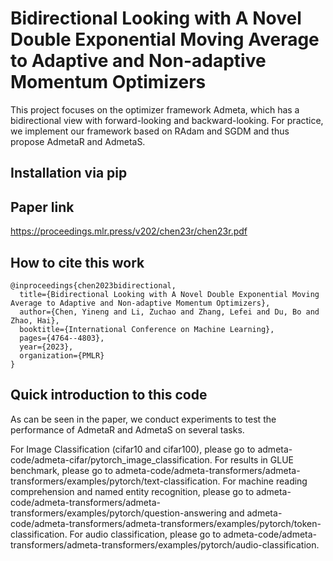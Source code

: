 # Bidirectional Looking with A Novel Double Exponential Moving Average to Adaptive and Non-adaptive Momentum Optimizers
This project focuses on the optimizer framework Admeta, which has a bidirectional view with forward-looking and backward-looking. For practice, we implement our framework based on RAdam and SGDM and thus propose AdmetaR and AdmetaS. 

## Installation via pip

## Paper link
https://proceedings.mlr.press/v202/chen23r/chen23r.pdf
## How to cite this work
```text
@inproceedings{chen2023bidirectional,
  title={Bidirectional Looking with A Novel Double Exponential Moving Average to Adaptive and Non-adaptive Momentum Optimizers},
  author={Chen, Yineng and Li, Zuchao and Zhang, Lefei and Du, Bo and Zhao, Hai},
  booktitle={International Conference on Machine Learning},
  pages={4764--4803},
  year={2023},
  organization={PMLR}
}
```
## Quick introduction to this code
As can be seen in the paper, we conduct experiments to test the performance of AdmetaR and AdmetaS on several tasks. 

For Image Classification (cifar10 and cifar100), please go to admeta-code/admeta-cifar/pytorch_image_classification.
For results in GLUE benchmark, please go to admeta-code/admeta-transformers/admeta-transformers/examples/pytorch/text-classification.
For machine reading comprehension and named entity recognition, please go to admeta-code/admeta-transformers/admeta-transformers/examples/pytorch/question-answering and admeta-code/admeta-transformers/admeta-transformers/examples/pytorch/token-classification.
For audio classification, please go to admeta-code/admeta-transformers/admeta-transformers/examples/pytorch/audio-classification.
